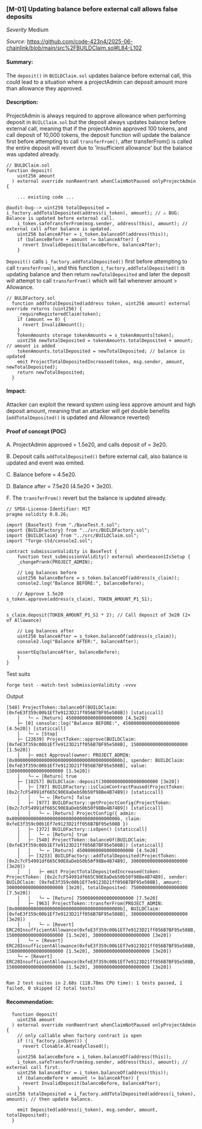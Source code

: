 ### [M-01] Updating balance before external call allows false deposits

_Severity_ Medium 

_Source:_ https://github.com/code-423n4/2025-06-chainlink/blob/main/src%2FBUILDClaim.sol#L84-L102

#### Summary:
The `deposit()` in `BUILDClaim.sol` updates balance before external call, this could lead to a situation where a projectAdmin can deposit amount more than allowance they approved.

#### Description:
ProjectAdmin is always required to approve allowance when performing deposit in `BUILClaim.sol` but the deposit always updates balance before external call, meaning that if the projectAdmin approved 100 tokens, and call deposit of 10,000 tokens, the deposit function will update the balance first before attempting to call `transferFrom()`, after transferFrom() is called the entire deposit will revert due to  'Insufficient allowance' but the balance was updated already.

```solidity
// BULDClaim.sol
function deposit(
    uint256 amount
  ) external override nonReentrant whenClaimNotPaused onlyProjectAdmin {

    ... existing code ...

@audit-bug--> uint256 totalDeposited = i_factory.addTotalDeposited(address(i_token), amount); // ⚠️ BUG: Balance is updated before external call.
    i_token.safeTransferFrom(msg.sender, address(this), amount); // external call after balance is updated.
    uint256 balanceAfter = i_token.balanceOf(address(this));
    if (balanceBefore + amount != balanceAfter) {
      revert InvalidDeposit(balanceBefore, balanceAfter);
    }
```

`Deposit()` calls `i_factory.addTotalDeposited()` first before attempting to call `transferFrom()`, and this function `i_factory.addTotalDeposited()` is updating balance and then return `newTotalDeposited` and later the deposit will attempt to call `transferFrom()` which will fail whenever amount > Allowance.

```solidity
// BULDFactory.sol
  function addTotalDeposited(address token, uint256 amount) external override returns (uint256) {
    _requireRegisteredClaim(token);
    if (amount == 0) {
      revert InvalidAmount();
    }
    TokenAmounts storage tokenAmounts = s_tokenAmounts[token];
    uint256 newTotalDeposited = tokenAmounts.totalDeposited + amount; // amount is added
    tokenAmounts.totalDeposited = newTotalDeposited; // balance is updated
    emit ProjectTotalDepositedIncreased(token, msg.sender, amount, newTotalDeposited);
    return newTotalDeposited;
  }
```

#### Impact:
Attacker can exploit the reward system using less approve amount and high deposit amount, meaning that an attacker will get double benefits (`addTotalDeposited()` is updated and Allowance reverted)

#### Proof of concept (POC)
A. ProjectAdmin approved = 1.5e20, and calls deposit of = 3e20.

B. Deposit calls `addTotalDeposited()` before external call, also balance is updated and event was emited.

C. Balance before = 4.5e20.

D. Balance after = 7.5e20 (4.5e20 + 3e20).

F. The `transferFrom()` revert but the balance is updated already.

```solidity
// SPDX-License-Identifier: MIT
pragma solidity 0.8.26;

import {BaseTest} from "./BaseTest.t.sol";
import {BUILDFactory} from "../src/BUILDFactory.sol";
import {BUILDClaim} from "../src/BUILDClaim.sol";
import "forge-std/console2.sol";

contract submissionValidity is BaseTest {
    function test_submissionValidity() external whenSeason1IsSetup {
    _changePrank(PROJECT_ADMIN);

    // Log balances before
    uint256 balanceBefore = s_token.balanceOf(address(s_claim));
    console2.log("Balance BEFORE:", balanceBefore);

    // Approve 1.5e20
s_token.approve(address(s_claim), TOKEN_AMOUNT_P1_S1);

  
s_claim.deposit(TOKEN_AMOUNT_P1_S1 * 2); // Call deposit of 3e20 (2× of Allowance)

    // Log balances after
    uint256 balanceAfter = s_token.balanceOf(address(s_claim));
    console2.log("Balance AFTER:", balanceAfter);

    assertEq(balanceAfter, balanceBefore);
    }
}
```

Test suits
```solidity
forge test --match-test submissionValidity -vvvv
```


Output
```solidity
[540] ProjectToken::balanceOf(BUILDClaim: [0xfeE3f359c00b1Ef7e9123D21ff056B7BF95e508B]) [staticcall]
    │   └─ ← [Return] 450000000000000000000 [4.5e20]
    ├─ [0] console::log("Balance BEFORE:", 450000000000000000000 [4.5e20]) [staticcall]
    │   └─ ← [Stop]
    ├─ [22639] ProjectToken::approve(BUILDClaim: [0xfeE3f359c00b1Ef7e9123D21ff056B7BF95e508B], 150000000000000000000 [1.5e20])
    │   ├─ emit Approval(owner: PROJECT_ADMIN: [0x000000000000000000000000000000000000000b], spender: BUILDClaim: [0xfeE3f359c00b1Ef7e9123D21ff056B7BF95e508B], value: 150000000000000000000 [1.5e20])
    │   └─ ← [Return] true
    ├─ [10257] BUILDClaim::deposit(300000000000000000000 [3e20])
    │   ├─ [787] BUILDFactory::isClaimContractPaused(ProjectToken: [0x2c7cF54991df665C90E8aDeb50b50f98Be4B74B9]) [staticcall]
    │   │   └─ ← [Return] false
    │   ├─ [977] BUILDFactory::getProjectConfig(ProjectToken: [0x2c7cF54991df665C90E8aDeb50b50f98Be4B74B9]) [staticcall]
    │   │   └─ ← [Return] ProjectConfig({ admin: 0x000000000000000000000000000000000000000b, claim: 0xfeE3f359c00b1Ef7e9123D21ff056B7BF95e508B })
    │   ├─ [372] BUILDFactory::isOpen() [staticcall]
    │   │   └─ ← [Return] true
    │   ├─ [540] ProjectToken::balanceOf(BUILDClaim: [0xfeE3f359c00b1Ef7e9123D21ff056B7BF95e508B]) [staticcall]
    │   │   └─ ← [Return] 450000000000000000000 [4.5e20]
    │   ├─ [3233] BUILDFactory::addTotalDeposited(ProjectToken: [0x2c7cF54991df665C90E8aDeb50b50f98Be4B74B9], 300000000000000000000 [3e20])
    │   │   ├─ emit ProjectTotalDepositedIncreased(token: ProjectToken: [0x2c7cF54991df665C90E8aDeb50b50f98Be4B74B9], sender: BUILDClaim: [0xfeE3f359c00b1Ef7e9123D21ff056B7BF95e508B], amount: 300000000000000000000 [3e20], totalDeposited: 750000000000000000000 [7.5e20])
    │   │   └─ ← [Return] 750000000000000000000 [7.5e20]
    │   ├─ [963] ProjectToken::transferFrom(PROJECT_ADMIN: [0x000000000000000000000000000000000000000b], BUILDClaim: [0xfeE3f359c00b1Ef7e9123D21ff056B7BF95e508B], 300000000000000000000 [3e20])
    │   │   └─ ← [Revert] ERC20InsufficientAllowance(0xfeE3f359c00b1Ef7e9123D21ff056B7BF95e508B, 150000000000000000000 [1.5e20], 300000000000000000000 [3e20])
    │   └─ ← [Revert] ERC20InsufficientAllowance(0xfeE3f359c00b1Ef7e9123D21ff056B7BF95e508B, 150000000000000000000 [1.5e20], 300000000000000000000 [3e20])
    └─ ← [Revert] ERC20InsufficientAllowance(0xfeE3f359c00b1Ef7e9123D21ff056B7BF95e508B, 150000000000000000000 [1.5e20], 300000000000000000000 [3e20])


Ran 2 test suites in 2.68s (118.78ms CPU time): 1 tests passed, 1 failed, 0 skipped (2 total tests)
```

#### Recommendation:
```solidity
  function deposit(
    uint256 amount
  ) external override nonReentrant whenClaimNotPaused onlyProjectAdmin {
    // only callable when factory contract is open
    if (!i_factory.isOpen()) {
      revert Closable.AlreadyClosed();
    }
    uint256 balanceBefore = i_token.balanceOf(address(this));
    i_token.safeTransferFrom(msg.sender, address(this), amount); // external call first.
    uint256 balanceAfter = i_token.balanceOf(address(this));
    if (balanceBefore + amount != balanceAfter) {
      revert InvalidDeposit(balanceBefore, balanceAfter);
    }
uint256 totalDeposited = i_factory.addTotalDeposited(address(i_token), amount); // then update balance.

    emit Deposited(address(i_token), msg.sender, amount, totalDeposited);
  }
```